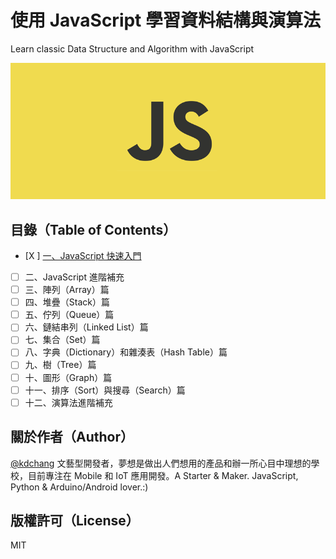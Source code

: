 # 使用 JavaScript 學習資料結構與演算法
Learn classic Data Structure and Algorithm with JavaScript

![用 JavaScript 學習資料結構和演算法：JavaScript 快速入門](javascript.png)

## 目錄（Table of Contents）
- [X ] [一、JavaScript 快速入門](https://github.com/kdchang/learn-data-structure-algorithm-with-javascript/blob/master/Ch01/README.md)
- [ ] 二、JavaScript 進階補充
- [ ] 三、陣列（Array）篇
- [ ] 四、堆疊（Stack）篇
- [ ] 五、佇列（Queue）篇
- [ ] 六、鏈結串列（Linked List）篇
- [ ] 七、集合（Set）篇
- [ ] 八、字典（Dictionary）和雜湊表（Hash Table）篇
- [ ] 九、樹（Tree）篇
- [ ] 十、圖形（Graph）篇
- [ ] 十一、排序（Sort）與搜尋（Search）篇
- [ ] 十二、演算法進階補充

## 關於作者（Author）
[@kdchang](http://blog.kdchang.cc/) 文藝型開發者，夢想是做出人們想用的產品和辦一所心目中理想的學校，目前專注在 Mobile 和 IoT 應用開發。A Starter & Maker. JavaScript, Python & Arduino/Android lover.:)

## 版權許可（License）
MIT
